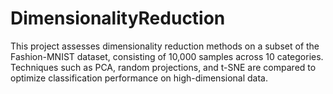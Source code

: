 # DimensionalityReduction
This project assesses dimensionality reduction methods on a subset of the Fashion-MNIST dataset, consisting of 10,000 samples across 10 categories. Techniques such as PCA, random projections, and t-SNE are compared to optimize classification performance on high-dimensional data.
